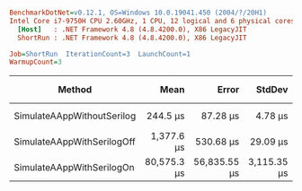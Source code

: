``` ini

BenchmarkDotNet=v0.12.1, OS=Windows 10.0.19041.450 (2004/?/20H1)
Intel Core i7-9750H CPU 2.60GHz, 1 CPU, 12 logical and 6 physical cores
  [Host]   : .NET Framework 4.8 (4.8.4200.0), X86 LegacyJIT
  ShortRun : .NET Framework 4.8 (4.8.4200.0), X86 LegacyJIT

Job=ShortRun  IterationCount=3  LaunchCount=1  
WarmupCount=3  

```
|                     Method |        Mean |        Error |      StdDev |  Ratio | RatioSD |     Gen 0 |    Gen 1 | Gen 2 |   Allocated |
|--------------------------- |------------:|-------------:|------------:|-------:|--------:|----------:|---------:|------:|------------:|
| SimulateAAppWithoutSerilog |    244.5 μs |     87.28 μs |     4.78 μs |   1.00 |    0.00 |   24.9023 |   3.9063 |     - |   128.29 KB |
| SimulateAAppWithSerilogOff |  1,377.6 μs |    530.68 μs |    29.09 μs |   5.64 |    0.11 |  208.9844 |   1.9531 |     - |  1071.64 KB |
|  SimulateAAppWithSerilogOn | 80,575.3 μs | 56,835.55 μs | 3,115.35 μs | 329.77 |   17.62 | 5571.4286 | 142.8571 |     - | 28922.77 KB |
